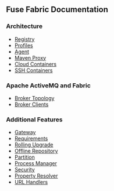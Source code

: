 ## Fuse Fabric Documentation

### Architecture

* <a href="registry" file-extension="md">Registry</a>
*  <a href="profiles" file-extension="md">Profiles</a>
*  <a href="agent" file-extension="md">Agent</a>
*  <a href="mavenProxy" file-extension="md">Maven Proxy</a>
*  <a href="cloudContainers" file-extension="md">Cloud Containers</a>
*  <a href="ssh-containers" file-extension="md">SSH Containers</a>

### Apache ActiveMQ and Fabric

*  <a href="brokerTopology" file-extension="md">Broker Topology</a>
*  <a href="brokerClients" file-extension="md">Broker Clients</a>

### Additional Features

*  <a href="gateway" file-extension="md">Gateway</a>
*  <a href="requirements" file-extension="md">Requirements</a>
*  <a href="rollingUpgrade" file-extension="md">Rolling Upgrade</a>
*  <a href="offlineRepo" file-extension="md">Offline Repository</a>
*  <a href="partition" file-extension="md">Partition</a>
*  <a href="processManager" file-extension="md">Process Manager</a>
*  <a href="security" file-extension="md">Security</a>
*  <a href="propertyResolver" file-extension="md">Property Resolver</a>
*  <a href="urlHandlers" file-extension="md">URL Handlers</a>
